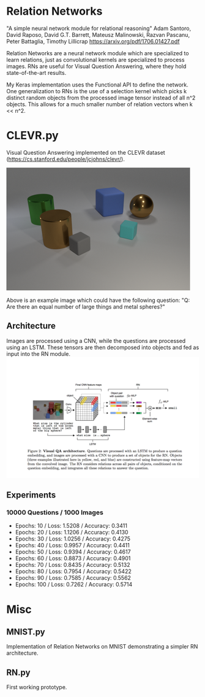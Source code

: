 # Relation Networks
"A simple neural network module for relational reasoning"
Adam Santoro, David Raposo, David G.T. Barrett, Mateusz Malinowski, Razvan Pascanu, Peter Battaglia, Timothy Lillicrap
https://arxiv.org/pdf/1706.01427.pdf

Relation Networks are a neural network module which are specialized to learn relations, just as convolutional kernels are specialized to process images. RNs are useful for Visual Question Answering, where they hold state-of-the-art results.

My Keras implementation uses the Functional API to define the network.  One generalization to RNs is the use of a selection kernel which picks k distinct random objects from the processed image tensor instead of all n^2 objects.  This allows for a much smaller number of relation vectors when k << n^2.

# CLEVR.py
Visual Question Answering implemented on the CLEVR dataset (https://cs.stanford.edu/people/jcjohns/clevr/).

![Alt text](images/VQA.png?raw=true "Title")

Above is an example image which could have the following question: "Q: Are there an equal number of large things and metal spheres?"

## Architecture
Images are processed using a CNN, while the questions are processed using an LSTM.  These tensors are then decomposed into objects and fed as input into the RN module.
![Alt text](images/CLEVR.png?raw=true "Title")

## Experiments
### 10000 Questions / 1000 Images
* Epochs: 10 / Loss: 1.5208 / Accuracy: 0.3411
* Epochs: 20 / Loss: 1.1206 / Accuracy: 0.4130
* Epochs: 30 / Loss: 1.0256 / Accuracy: 0.4275
* Epochs: 40 / Loss: 0.9957 / Accuracy: 0.4411
* Epochs: 50 / Loss: 0.9394 / Accuracy: 0.4617
* Epochs: 60 / Loss: 0.8873 / Accuracy: 0.4901
* Epochs: 70 / Loss: 0.8435 / Accuracy: 0.5132
* Epochs: 80 / Loss: 0.7954 / Accuracy: 0.5422
* Epochs: 90 / Loss: 0.7585 / Accuracy: 0.5562
* Epochs: 100 / Loss: 0.7262 / Accuracy: 0.5714

# Misc
## MNIST.py
Implementation of Relation Networks on MNIST demonstrating a simpler RN architecture.

## RN.py
First working prototype.
